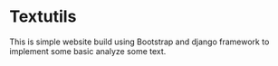 # Textutils

This is simple website build using Bootstrap and django framework to implement some basic analyze some text.
